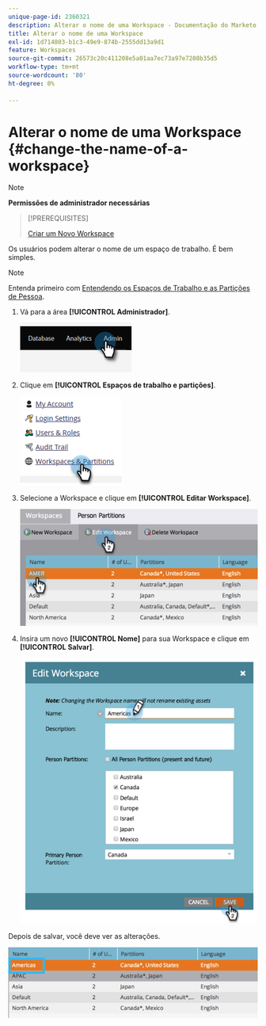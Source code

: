 ```yaml
---
unique-page-id: 2360321
description: Alterar o nome de uma Workspace - Documentação do Marketo - Documentação do produto
title: Alterar o nome de uma Workspace
exl-id: 1d714803-b1c3-49e9-874b-2555dd13a9d1
feature: Workspaces
source-git-commit: 26573c20c411208e5a01aa7ec73a97e7208b35d5
workflow-type: tm+mt
source-wordcount: '80'
ht-degree: 0%

---
```


# Alterar o nome de uma Workspace {#change-the-name-of-a-workspace}

>[!NOTE]
>
>**Permissões de administrador necessárias**

>[!PREREQUISITES]
>
>[Criar um Novo Workspace](/help/marketo/product-docs/administration/workspaces-and-person-partitions/create-a-new-workspace.md)

Os usuários podem alterar o nome de um espaço de trabalho. É bem simples.

>[!NOTE]
>
>Entenda primeiro com [Entendendo os Espaços de Trabalho e as Partições de Pessoa](/help/marketo/product-docs/administration/workspaces-and-person-partitions/understanding-workspaces-and-person-partitions.md).

1. Vá para a área **[!UICONTROL Administrador]**.

   ![](assets/change-the-name-of-a-workspace-1.png)

1. Clique em **[!UICONTROL Espaços de trabalho e partições]**.

   ![](assets/change-the-name-of-a-workspace-2.png)

1. Selecione a Workspace e clique em **[!UICONTROL Editar Workspace]**.

   ![](assets/change-the-name-of-a-workspace-3.png)

1. Insira um novo **[!UICONTROL Nome]** para sua Workspace e clique em **[!UICONTROL Salvar]**.

   ![](assets/change-the-name-of-a-workspace-4.png)

Depois de salvar, você deve ver as alterações.

![](assets/change-the-name-of-a-workspace-5.png)
